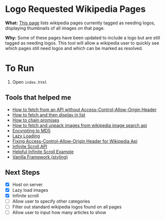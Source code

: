 # Logo Requested Wikipedia Pages

**What:** [This page](https://marley.github.io/wikitool/) lists wikipedia pages currently tagged as needing logos, displaying thumbnails of all images on that page.

**Why:** Some of these pages have been updated to include a logo but are still tagged as needing logos. This tool will allow a wikipedia user to quickly see which pages still need logos and which can be marked as resolved.

# To Run

1.  Open `index.html`

## Tools that helped me

- [How to fetch from an API without Access-Control-Allow-Origin Header](https://medium.com/@dtkatz/3-ways-to-fix-the-cors-error-and-how-access-control-allow-origin-works-d97d55946d9)
- [How to fetch and then display in list](https://attacomsian.com/blog/using-javascript-fetch-api-to-get-and-post-data)
- [How to chain promises](https://dev.to/bennypowers/promise-chains-are-kinda-awesome-273o)
- [How to fetch and unpack images from wikipedia image search api](https://stackoverflow.com/a/20431917/9222529)
- [Encyrpting to MD5](https://stackoverflow.com/questions/1655769/fastest-md5-implementation-in-javascript)
- [Lazy Loading](https://www.sitepoint.com/five-techniques-lazy-load-images-website-performance/)
- [Fixing Access-Control-Allow-Origin Header for Wikipedia Api](https://stackoverflow.com/a/38816679/9222529)
- [Infinite Scroll API](https://infinite-scroll.com/)
- [Helpful Infinite Scroll Example](https://codepen.io/desandro/pen/JJNNqP?editors=1010)
- [Vanilla Framework (styling)](https://vanillaframework.io/)

## Next Steps

- [x] Host on server
- [x] Lazy load images
- [x] Infinite scroll
- [ ] Allow user to specify other categories
- [ ] Filter out standard wikipedia logos found on all pages
- [ ] Allow user to input how many articles to show
